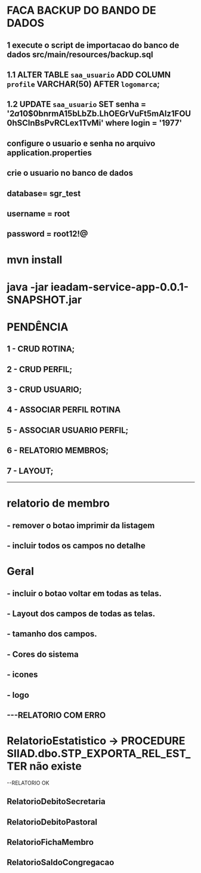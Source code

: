 # FACA BACKUP DO BANDO DE DADOS
## 1 execute o script de importacao do banco de dados src/main/resources/backup.sql
## 1.1 ALTER TABLE `saa_usuario` ADD COLUMN `profile` VARCHAR(50) AFTER `logomarca`;
## 1.2 UPDATE `saa_usuario` SET senha = '$2a$10$0bnrmA15bLbZb.LhOEGrVuFt5mAlz1FOU0hSClnBsPvRCLex1TvMi' where login = '1977'


## configure o usuario e senha no arquivo application.properties
## crie o usuario no banco de dados
## database= sgr_test
## username = root
## password = root12!@

# mvn install

# java -jar ieadam-service-app-0.0.1-SNAPSHOT.jar

# PENDÊNCIA 
## 1 - CRUD ROTINA;
## 2 - CRUD PERFIL;
## 3 - CRUD USUARIO;
## 4 - ASSOCIAR PERFIL ROTINA
## 5 - ASSOCIAR USUARIO PERFIL;
## 6 - RELATORIO MEMBROS;
## 7 - LAYOUT;

-----
# relatorio de membro
## 	- remover o botao imprimir da listagem
## 	- incluir todos os campos no detalhe
# Geral 
## 	- incluir o botao voltar em todas as telas.
## 	- Layout dos campos de todas as telas.
## 		- tamanho dos campos.
## 		- Cores do sistema
## 		- icones
## 		- logo
	
## ---RELATORIO COM ERRO
# RelatorioEstatistico -> PROCEDURE SIIAD.dbo.STP_EXPORTA_REL_EST_TER não existe


--RELATORIO OK
## RelatorioDebitoSecretaria
## RelatorioDebitoPastoral
## RelatorioFichaMembro
## RelatorioSaldoCongregacao


